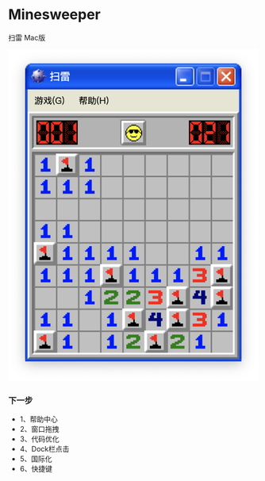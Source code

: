 # Minesweeper
扫雷 Mac版

![image](https://github.com/mengxianliang/Minesweeper/blob/main/Image/1.png)

### 下一步
- 1、帮助中心
- 2、窗口拖拽
- 3、代码优化
- 4、Dock栏点击
- 5、国际化
- 6、快捷键
